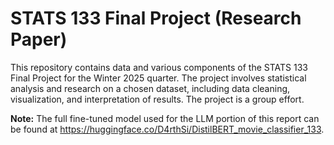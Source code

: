 # STATS 133 Final Project (Research Paper)

This repository contains data and various components of the STATS 133 Final Project for the Winter 2025 quarter. The project involves statistical analysis and research on a chosen dataset, including data cleaning, visualization, and interpretation of results. The project is a group effort.

**Note:** The full fine-tuned model used for the LLM portion of this report can be found at https://huggingface.co/D4rthSi/DistilBERT_movie_classifier_133.
